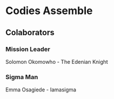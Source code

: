 # Codies Assemble
## Colaborators
### Mission Leader
Solomon Okomowho - The Edenian Knight
### Sigma Man
Emma Osagiede - Iamasigma
